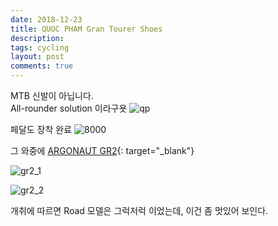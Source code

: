 ```yaml
---
date: 2018-12-23
title: QUOC PHAM Gran Tourer Shoes
description: 
tags: cycling
layout: post
comments: true
---
```

MTB 신발이 아닙니다.  
All-rounder solution 이라구욧
![qp](https://lh3.googleusercontent.com/2EoMT_Evc1jOkJSXYGicUdDF-38tTsptCGD1Fg2hEAgnTPaGtdDuEckLwqU985pwHm9NpsLF5kEF0AKaK-EAkCZ-z0-C2SYeeu9-9GMEEJJVgfsyQxoojINFV-SnsuyZTBoG2ZovAA=w2400)

페달도 장착 완료
![8000](https://lh3.googleusercontent.com/KagO2DQ5amTj3yAaRB1fXYhT40YgKpbpGQ1OIZBuKGsreLYphcLduD9iIJmKmc2CTG9lZcHgBx531oppKwUtjS9VKV2uSJb1qXVuGoACRHrSj99poCHTSXxVOKw6tyb2zvOmo9XgdA=w2400)

그 와중에 [ARGONAUT GR2](https://argonautcycles.com/gr2/){: target="_blank"}

![gr2_1](https://lh3.googleusercontent.com/zbzF8ErLp_W0nzisZZihEsvWqZPOthc27gSn4fBI3QeTiTQR4rFliVai5QZqcPDBTYS0tTz02SbKFbWkQBu2D5LfxL8-8aysjy4lG4iXb8sFzywH6MYcSELjzlsA4DqQs_Fw5k6_Tg=w2400)


![gr2_2](https://lh3.googleusercontent.com/mGIq2ZpmZ1EkAx-IRRx97Kvc1h7QrLy9Vw2ZQZMObA-cOCWNoOPbbHVdv6H9v5SC85mjm8uaccC5_E5EsOEyaWfHAS88g0N9vW40A0CbNdwzu6Uzl3nkLb5a6J7WOQUgFdA_eOOTOQ=w2400)

개취에 따르면 Road 모델은 그럭저럭 이었는데, 이건 좀 멋있어 보인다.
